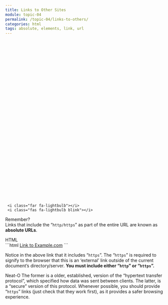 ```yaml
---
title: Links to Other Sites
module: topic-04
permalink: /topic-04/links-to-others/
categories: html
tags: absolute, elements, link, url
---
```


<div class="divider-heading"></div>


<div class="container-row">
  <div class="lightbulb">
     <svg viewBox='0 0 64 64'>
       <g>
         <line x1='32' y1='16' x2='32' y2='0' />
         <line x1='41.40' y1='19.05' x2='50.80' y2='6.11' />
         <line x1='47.21' y1='27.05' x2='62.43' y2='22.11' />
         <line x1='47.21' y1='36.94' x2='62.43' y2='41.88' />
         <line x1='16.78' y1='36.94' x2='1.56' y2='41.88' />
         <line x1='16.78' y1='27.05' x2='1.56' y2='22.11' />
         <line x1='22.59' y1='19.05' x2='13.19' y2='6.11' />
       </g>
     </svg>

     <i class="far fa-lightbulb"></i>
     <i class="fas fa-lightbulb blink"></i>
  </div>
  <p><span class="remember-text">Remember?</span><br/>
  Links that include the “<code>http/https</code>” as part of the entire URL are known as <b>absolute URLs</b>.</p>
</div>


<div id="code-heading">HTML</div>
```html
<a href="https://example.com" target="_blank">Link to Example.com</a>
```


Notice in the above link that it includes “`https`”. The “`https`” is required to signify to the browser that this is an ‘external’ link outside of the current document’s directory/server. **You must include either “`http`” or “`https`”.**

<span class="label label-success">Neat-O</span> The former is a older, established, version of the “hypertext transfer protocol”, which specified how data was sent between clients. The latter, is a “secure” version of this protocol. Whenever possible, you should provide “`https`” links (just check that they work first), as it provides a safer browsing experience.


<div class="external-embed">
  <p data-height="400" data-theme-id="30567" data-slug-hash="zEwMLb" data-default-tab="html,result" data-user="Media-Ed-Online" data-pen-title="External HTML Links" class="codepen"></p>
</div>
